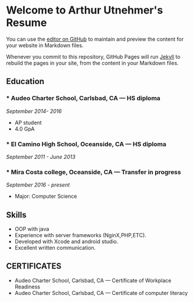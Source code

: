 # Welcome to Arthur Utnehmer's Resume
You can use the [editor on GitHub](https://github.com/arthurutnehmer/cs113-Help/edit/master/index.md) to maintain and preview the content for your website in Markdown files.

Whenever you commit to this repository, GitHub Pages will run [Jekyll](https://jekyllrb.com/) to rebuild the pages in your site, from the content in your Markdown files.

## Education

### * Audeo Charter School, Carlsbad, CA — HS diploma
_September 2014- 2016_
* AP student
* 4.0 GpA

### * El Camino High School, Oceanside, CA — HS diploma 
*September 2011 - June 2013*

### * Mira Costa college, Oceanside, CA — Transfer in progress 
*September 2016 - present*
* Major: Computer Science

## Skills
* OOP with java
* Experience with server frameworks (NginX,PHP,ETC).
* Developed with Xcode and android studio.
* Excellent written communication.  

## CERTIFICATES 
* Audeo Charter School, Carlsbad, CA — Certificate of Workplace Readiness
* Audeo Charter School, Carlsbad, CA — Certificate of computer literacy
 
